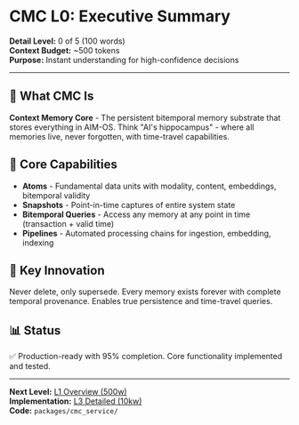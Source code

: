 # CMC L0: Executive Summary

**Detail Level:** 0 of 5 (100 words)  
**Context Budget:** ~500 tokens  
**Purpose:** Instant understanding for high-confidence decisions  

---

## 🎯 **What CMC Is**

**Context Memory Core** - The persistent bitemporal memory substrate that stores everything in AIM-OS. Think "AI's hippocampus" - where all memories live, never forgotten, with time-travel capabilities.

## 🔧 **Core Capabilities**

- **Atoms** - Fundamental data units with modality, content, embeddings, bitemporal validity
- **Snapshots** - Point-in-time captures of entire system state
- **Bitemporal Queries** - Access any memory at any point in time (transaction + valid time)
- **Pipelines** - Automated processing chains for ingestion, embedding, indexing

## 🌟 **Key Innovation**

Never delete, only supersede. Every memory exists forever with complete temporal provenance. Enables true persistence and time-travel queries.

## 📊 **Status**

✅ Production-ready with 95% completion. Core functionality implemented and tested.

---

**Next Level:** [L1 Overview (500w)](L1_overview.md)  
**Implementation:** [L3 Detailed (10kw)](L3_detailed.md)  
**Code:** `packages/cmc_service/`

